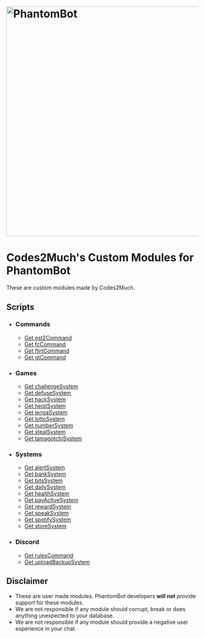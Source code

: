 # <img alt="PhantomBot" src="https://phantombot.tv/img/new-logo-dark-v2.png" width="600px"/>

# Codes2Much's Custom Modules for PhantomBot
These are custom modules made by Codes2Much.

## Scripts
- ### Commands
    - [Get est2Command](https://github.com/Codes2Much/Phantombot-Custom-Scripts/tree/master/custom/commands/est2Command "est2Command")
    - [Get fcCommand](https://github.com/Codes2Much/Phantombot-Custom-Scripts/tree/master/custom/commands/fcCommand "fcCommand")
    - [Get flirtCommand](https://github.com/Codes2Much/Phantombot-Custom-Scripts/tree/master/custom/commands/flirtCommand "flirtCommand")
    - [Get gtCommand](https://github.com/Codes2Much/Phantombot-Custom-Scripts/tree/master/custom/commands/gtCommand "gtCommand")

- ### Games
    - [Get challengeSystem](https://github.com/Codes2Much/Phantombot-Custom-Scripts/tree/master/custom/games/challengeSystem "challengeSystem")
    - [Get defuseSystem](https://github.com/Codes2Much/Phantombot-Custom-Scripts/tree/master/custom/games/defuseSystem "defuseSystem")
    - [Get hackSystem](https://github.com/Codes2Much/Phantombot-Custom-Scripts/tree/master/custom/games/hackSystem "hackSystem")
    - [Get heistSystem](https://github.com/Codes2Much/Phantombot-Custom-Scripts/tree/master/custom/games/heistSystem "heistSystem")
    - [Get jengaSystem](https://github.com/Codes2Much/Phantombot-Custom-Scripts/tree/master/custom/games/jengaSystem "jengaSystem")
    - [Get lottoSystem](https://github.com/Codes2Much/Phantombot-Custom-Scripts/tree/master/custom/games/lottoSystem "lottoSystem")
    - [Get numberSystem](https://github.com/Codes2Much/Phantombot-Custom-Scripts/tree/master/custom/games/numberSystem "numberSystem")
    - [Get stealSystem](https://github.com/Codes2Much/Phantombot-Custom-Scripts/tree/master/custom/games/stealSystem "stealSystem")
    - [Get tamagotchiSystem](https://github.com/Codes2Much/Phantombot-Custom-Scripts/tree/master/custom/games/tamagotchiSystem "tamagotchiSystem")

- ### Systems
    - [Get alertSystem](https://github.com/Codes2Much/Phantombot-Custom-Scripts/tree/master/custom/systems/alertSystem "alertSystem")
    - [Get bankSystem](https://github.com/Codes2Much/Phantombot-Custom-Scripts/tree/master/custom/systems/bankSystem "bankSystem")
    - [Get bitsSystem](https://github.com/Codes2Much/Phantombot-Custom-Scripts/tree/master/custom/systems/bitsSystem "bitsSystem")
    - [Get dailySystem](https://github.com/Codes2Much/Phantombot-Custom-Scripts/tree/master/custom/systems/dailySystem "dailySystem")
    - [Get healthSystem](https://github.com/Codes2Much/Phantombot-Custom-Scripts/tree/master/custom/systems/healthSystem "healthSystem")
    - [Get payActiveSystem](https://github.com/Codes2Much/Phantombot-Custom-Scripts/tree/master/custom/systems/payActiveSystem "payActiveSystem")
    - [Get rewardSystem](https://github.com/Codes2Much/Phantombot-Custom-Scripts/tree/master/custom/systems/rewardSystem "rewardSystem")
    - [Get speakSystem](https://github.com/Codes2Much/Phantombot-Custom-Scripts/tree/master/custom/systems/speakSystem "speakSystem")
    - [Get spotifySystem](https://github.com/Codes2Much/Phantombot-Custom-Scripts/tree/master/custom/systems/spotifySystem "spotifySystem")
    - [Get storeSystem](https://github.com/Codes2Much/Phantombot-Custom-Scripts/tree/master/custom/systems/storeSystem "storeSystem")

- ### Discord
    - [Get rulesCommand](https://github.com/Codes2Much/Phantombot-Custom-Scripts/tree/master/discord/custom/commands/rulesCommand "rulesCommand")
    - [Get uploadBackupSystem](https://github.com/Codes2Much/Phantombot-Custom-Scripts/tree/master/discord/custom/systems/uploadBackupSystem "uploadBackupSystem")

## Disclaimer
- These are user made modules. PhantomBot developers **will not** provide support for these modules.
- We are not responsible if any module should corrupt, break or does anything unexpected to your database.
- We are not responsible if any module should provide a negative user experience in your chat.
